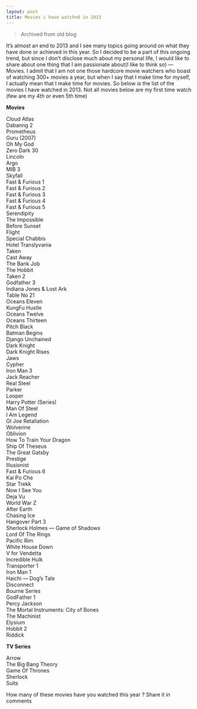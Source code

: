 ```yaml
---
layout: post
title: Movies i have watched in 2013
---
```


> Archived from old blog

It’s almost an end to 2013 and I see many topics going around on what they have done or achieved in this year. So I decided to be a part of this ongoing trend, but since I don’t disclose much about my personal life, I would like to share about one thing that I am passionate about(I like to think so) — Movies. I admit that I am not one those hardcore movie watchers who boast of watching 300+ movies a year, but when I say that I make time for myself, I actually mean that I make time for movies. So below is the list of the movies I have watched in 2013. Not all movies below are my first time watch (few are my 4th or even 5th time)

**Movies**

Cloud Atlas<br>
Dabanng 2<br>
Prometheus<br>
Guru (2007)<br>
Oh My God<br>
Zero Dark 30<br>
Lincoln<br>
Argo<br>
MIB 3<br>
Skyfall<br>
Fast & Furious 1<br>
Fast & Furious 2<br>
Fast & Furious 3<br>
Fast & Furious 4<br>
Fast & Furious 5<br>
Serendipity<br>
The Impossible<br>
Before Sunset<br>
Flight<br>
Special Chabbis<br>
Hotel Translyvania<br>
Taken<br>
Cast Away<br>
The Bank Job<br>
The Hobbit<br>
Taken 2<br>
Godfather 3<br>
Indiana Jones & Lost Ark<br>
Table No 21<br>
Oceans Eleven<br>
KungFu Hustle<br>
Oceans Twelve<br>
Oceans Thirteen<br>
Pitch Black<br>
Batman Begins<br>
Django Unchained<br>
Dark Knight<br>
Dark Knight Rises<br>
Jaws<br>
Cypher<br>
Iron Man 3<br>
Jack Reacher<br>
Real Steel<br>
Parker<br>
Looper<br>
Harry Potter (Series)<br>
Man Of Steel<br>
I Am Legend<br>
GI Joe Retaliation<br>
Wolverine<br>
Oblivion<br>
How To Train Your Dragon<br>
Ship Of Theseus<br>
The Great Gatsby<br>
Prestige<br>
Illusionist<br>
Fast & Furious 6<br>
Kai Po Che<br>
Star Trekk<br>
Now I See You<br>
Deja Vu<br>
World War Z<br>
After Earth<br>
Chasing Ice<br>
Hangover Part 3<br>
Sherlock Holmes — Game of Shadows<br>
Lord Of The Rings<br>
Pacific Rim<br>
White House Down<br>
V for Vendetta<br>
Incredible Hulk<br>
Transporter 1<br>
Iron Man 1<br>
Haichi — Dog’s Tale<br>
Disconnect<br>
Bourne Series<br>
GodFather 1<br>
Percy Jackson<br>
The Mortal Instruments: City of Bones<br>
The Machinist<br>
Elysium<br>
Hobbit 2<br>
Riddick


**TV Series**

Arrow<br>
The Big Bang Theory<br>
Game Of Thrones<br>
Sherlock<br>
Suits


How many of these movies have you watched this year ? Share it in comments

